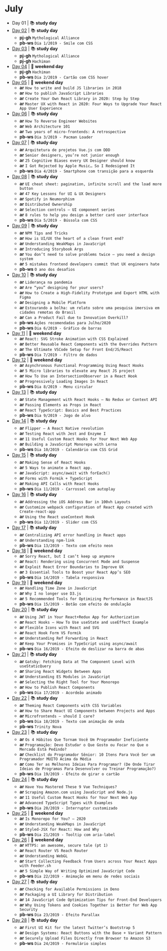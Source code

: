 # July

- Day 01 | :books: **study day**
- [Day 02](07-02-2020.md) | :books: **study day**
  - **pj-gh** `Mythological Alliance`
  - **pb-ws** `Dia 1/2019 - Smile com CSS`
- [Day 03](07-03-2020.md) | :books: **study day**
  - **pj-gh** `Mythological Alliance`
  - **pj-gh** `Hachiman`
- [Day 04](07-04-2020.md) | :sunrise_over_mountains: **weekend day**
  - **pj-gh** `Hachiman`
  - **pb-ws** `Dia 2/2019 - Cartão com CSS hover`
- [Day 05](07-05-2020.md) | :sunrise_over_mountains: **weekend day**
  - **ar** `How to write and build JS libraries in 2018`
  - **ar** `How to publish JavaScript Libraries`
  - **ar** `Create Your Own React Library in 2020: Step by Step`
  - **ar** `Master UX with React in 2020: Four Ways to Upgrade Your React App User Experience`
- [Day 06](07-06-2020.md) | :books: **study day**
  - **ar** `How To Reverse Engineer Websites`
  - **ar** `Web Architecture 101`
  - **ar** `Two years of micro-frontends: A retrospective`
  - **pb-ws** `Dia 3/2019 - Pacman Loader`
- [Day 07](07-07-2020.md) | :books: **study day**
  - **ar** `Arquitetura de projetos Vue.js com DDD`
  - **ar** `Senior designers, you’re not junior enough`
  - **ar** `25 Cognitive Biases every UX Designer should know`
  - **ar** `I Got Rejected by Apple Music… So I Redesigned It`
  - **pb-ws** `Dia 4/2019 - Smartphone com transição para a esquerda`
- [Day 08](07-08-2020.md) | :books: **study day**
  - **ar** `UI cheat sheet: pagination, infinite scroll and the load more button`
  - **ar** `47 Key Lessons for UI & UX Designers`
  - **ar** `Spotify in Neumorphism`
  - **ar** `Distributed Ownership`
  - **ar** `Selection controls — UI component series`
  - **ar** `8 rules to help you design a better card user interface`
  - **pb-ws** `Dia 5/2019 - Bússola com CSS`
- [Day 09](07-09-2020.md) | :books: **study day**
  - **ar** `NPM Tips and Tricks`
  - **ar** `How is UI/UX the heart of a clean front end?`
  - **ar** `Understanding WeakMaps in JavaScript`
  - **ar** `Introducing Storybook Args`
  - **ar** `You don’t need to solve problems twice — you need a design system`
  - **ar** `5 mistakes frontend developers commit that UX engineers hate`
  - **pb-ws** `O ano dos desafios`
- [Day 10](07-10-2020.md) | :books: **study day**
  - **ar** `Liderança na pandemia`
  - **ar** `Are “you” designing for your users?`
  - **ar** `How to Create a High-Fidelity Prototype and Export HTML with Figma`
  - **ar** `Designing a Mobile Platform`
  - **ar** `Estourando a bolha: um relato sobre uma pesquisa imersiva em cidades remotas do Brasil`
  - **ar** `Can a Product Fail due to Innovation Overkill?`
  - **pb-ws** `Ações recomendadas para Julho/2020`
  - **pb-ws** `Dia 6/2019 - Gráfico de barras`
- [Day 11](07-11-2020.md) | :sunrise_over_mountains: **weekend day**
  - **ar** `React: SVG Stroke Animation with CSS Explained`
  - **ar** `Better Reusable React Components with the Overrides Pattern`
  - **ar** `The Ultimate VSCode Setup for Front End/JS/React`
  - **pb-ws** `Dia 7/2019 - Filtro de dados`
- [Day 12](07-12-2020.md) | :sunrise_over_mountains: **weekend day**
  - **ar** `Asynchronous Functional Programming Using React Hooks`
  - **ar** `5 Micro libraries to elevate any React JS project`
  - **ar** `How To Use an IntersectionObserver in a React Hook`
  - **ar** `Progressively Loading Images In React`
  - **pb-ws** `Dia 8/2019 - Menu circular`
- [Day 13](07-13-2020.md) | :books: **study day**
  - **ar** `State Management with React Hooks — No Redux or Context API`
  - **ar** `Passing Elements as Props in React`
  - **ar** `React TypeScript: Basics and Best Practices`
  - **pb-ws** `Dia 9/2019 - Jogo de alvo`
- [Day 14](07-14-2020.md) | :books: **study day**
  - **ar** `Flipper — A React Native revolution`
  - **ar** `Testing React with Jest and Enzyme I`
  - **ar** `11 Useful Custom React Hooks for Your Next Web App`
  - **ar** `Building a JavaScript Monorepo with Lerna`
  - **pb-ws** `Dia 10/2019 - Calendário com CSS Grid`
- [Day 15](07-15-2020.md) | :books: **study day**
  - **ar** `Making Sense of React Hooks`
  - **ar** `5 Ways to animate a React app.`
  - **ar** `JavaScript: async/await with forEach()`
  - **ar** `Forms with Formik + TypeScript`
  - **ar** `Making API Calls with React Hooks`
  - **pb-ws** `Dia 11/2019 - Carrossel com autoplay`
- [Day 16](07-16-2020.md) | :books: **study day**
  - **ar** `Addressing the iOS Address Bar in 100vh Layouts`
  - **ar** `Customize webpack configuration of React App created with Create-react-app`
  - **ar** `Using the React useContext Hook`
  - **pb-ws** `Dia 12/2019 - Slider com CSS`
- [Day 17](07-17-2020.md) | :books: **study day**
  - **ar** `Centralizing API error handling in React apps`
  - **ar** `Understanding npm-link`
  - **pb-ws** `Dia 13/2019 - Texto com efeito neon`
- [Day 18](07-18-2020.md) | :sunrise_over_mountains: **weekend day**
  - **ar** `Sorry React, but I can’t keep up anymore`
  - **ar** `React: Rendering using Concurrent Mode and Suspense`
  - **ar** `Exploit React Error Boundaries to Improve UX`
  - **ar** `3 Essential Tools to Boost your React App’s SEO`
  - **pb-ws** `Dia 14/2019 - Tabela responsiva`
- [Day 19](07-19-2020.md) | :sunrise_over_mountains: **weekend day**
  - **ar** `Handling Time Zone in JavaScript`
  - **ar** `Why I no longer use D3.js`
  - **ar** `5 Recommended Tools for Optimizing Performance in ReactJS`
  - **pb-ws** `Dia 15/2019 - Botão com efeito de ondulação`
- [Day 20](07-20-2020.md) | :books: **study day**
  - **ar** `Using JWT in Your React+Redux App for Authorization`
  - **ar** `React Hooks — How To Use useState and useEffect Example`
  - **ar** `Flexible Icons with React and SVG`
  - **ar** `React Hook Form VS Formik`
  - **ar** `Understanding Ref Forwarding in React`
  - **ar** `Keep Your Promises in TypeScript using async/await`
  - **pb-ws** `Dia 16/2019 - Efeito de deslizar na barra de abas`
- [Day 21](07-21-2020.md) | :books: **study day**
  - **ar** `Gatsby: Fetching Data at The Component Level with useStaticQuery`
  - **ar** `Sharing React Widgets Between Apps`
  - **ar** `Understanding ES Modules in JavaScript`
  - **ar** `Selecting the Right Tool for Your Monorepo`
  - **ar** `How to Publish React Components`
  - **pb-ws** `Dia 17/2019 - Acordeão animado`
- [Day 22](07-22-2020.md) | :books: **study day**
  - **ar** `Theming React Components with CSS Variables`
  - **ar** `How to Share React UI Components between Projects and Apps`
  - **ar** `Microfrontends — should I care?`
  - **pb-ws** `Dia 18/2019 - Texto com animação de onda`
  - **pb-ws** `Trinity Nova`
- [Day 23](07-23-2020.md) | :books: **study day**
  - **ar** `Os 4 Hábitos Que Tornam Você Um Programador Ineficiente`
  - **ar** `Programação: Devo Estudar o Que Gosto ou Focar no Que o Mercado Está Pedindo?`
  - **ar** `Checklist do Programador Sênior: 10 Itens Para Você Ser um Programador MUITO Acima da Média`
  - **ar** `Como Ter as Melhores Ideias Para Programar? (De Onde Tirar Ideias de Programas Para Desenvolver ou Treinar Programação?)`
  - **pb-ws** `Dia 19/2019 - Efeito de girar o cartão`
- [Day 24](07-24-2020.md) | :books: **study day**
  - **ar** `Have You Mastered These 9 Vue Techniques?`
  - **ar** `Scraping Amazon.com using JavaScript and Node.js`
  - **ar** `11 Useful Custom React Hooks for Your Next Web App`
  - **ar** `Advanced TypeScript Types with Examples`
  - **pb-ws** `Dia 20/2019 - Interruptor customizado`
- [Day 25](07-25-2020.md) | :sunrise_over_mountains: **weekend day**
  - **ar** `Is Monorepo for You? — 2020`
  - **ar** `Understanding WeakMaps in JavaScript`
  - **ar** `Styled-JSX for React: How and Why`
  - **pb-ws** `Dia 21/2019 - Tooltip com aria-label`
- [Day 26](07-26-2020.md) | :sunrise_over_mountains: **weekend day**
  - **ar** `HTTPS: an awesome, secure tale (pt 1)`
  - **ar** `React Router VS Reach Router`
  - **ar** `Understanding WebGL`
  - **ar** `Start Collecting Feedback from Users across Your React Apps with Feeder.sh`
  - **ar** `5 Simple Way of Writing Optimized JavaScript Code`
  - **pb-ws** `Dia 22/2019 - Animação em menu de redes sociais`
- [Day 27](07-27-2020.md) | :books: **study day**
  - **ar** `Checking for Available Permissions in Deno`
  - **ar** `Packaging a UI Library for Distribution`
  - **ar** `14 JavaScript Code Optimization Tips for Front-End Developers`
  - **ar** `Why Using Tokens and Cookies Together is Better for Web App Security`
  - **pb-ws** `Dia 23/2019 - Efeito Parallax`
- [Day 28](07-28-2020.md) | :books: **study day**
  - **ar** `First UI Kit for the latest Twitter’s Bootstrap 5`
  - **ar** `Design Systems: React Buttons with the Base + Variant Pattern`
  - **ar** `Securely Upload Files Directly from Browser to Amazon S3`
  - **pb-ws** `Dia 24/2019 - Formulário simples`

